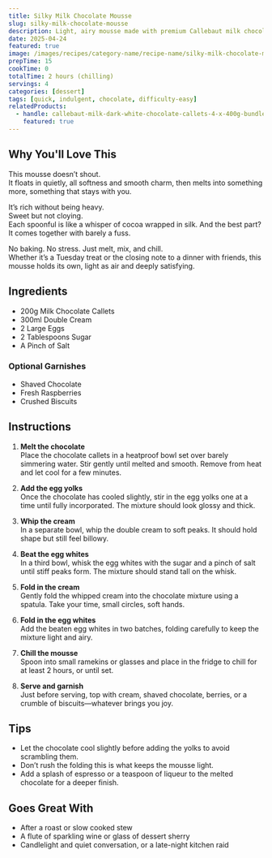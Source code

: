 ```yaml
---
title: Silky Milk Chocolate Mousse
slug: silky-milk-chocolate-mousse
description: Light, airy mousse made with premium Callebaut milk chocolate callets—perfect for an effortless yet luxurious dessert.
date: 2025-04-24
featured: true
image: /images/recipes/category-name/recipe-name/silky-milk-chocolate-mousse.webp
prepTime: 15
cookTime: 0
totalTime: 2 hours (chilling)
servings: 4
categories: [dessert]
tags: [quick, indulgent, chocolate, difficulty-easy]
relatedProducts:
  - handle: callebaut-milk-dark-white-chocolate-callets-4-x-400g-bundle
    featured: true
---
```


## Why You'll Love This

This mousse doesn’t shout.  
It floats in quietly, all softness and smooth charm, then melts into something more, something that stays with you.

It’s rich without being heavy.  
Sweet but not cloying.  
Each spoonful is like a whisper of cocoa wrapped in silk. And the best part? It comes together with barely a fuss.  

No baking. No stress. Just melt, mix, and chill.  
Whether it’s a Tuesday treat or the closing note to a dinner with friends, this mousse holds its own, light as air and deeply satisfying.

## Ingredients

- 200g Milk Chocolate Callets  
- 300ml Double Cream  
- 2 Large Eggs  
- 2 Tablespoons Sugar  
- A Pinch of Salt  

### Optional Garnishes

- Shaved Chocolate  
- Fresh Raspberries  
- Crushed Biscuits  

## Instructions

1. **Melt the chocolate**  
   Place the chocolate callets in a heatproof bowl set over barely simmering water. Stir gently until melted and smooth. Remove from heat and let cool for a few minutes.

2. **Add the egg yolks**  
   Once the chocolate has cooled slightly, stir in the egg yolks one at a time until fully incorporated. The mixture should look glossy and thick.

3. **Whip the cream**  
   In a separate bowl, whip the double cream to soft peaks. It should hold shape but still feel billowy.

4. **Beat the egg whites**  
   In a third bowl, whisk the egg whites with the sugar and a pinch of salt until stiff peaks form. The mixture should stand tall on the whisk.

5. **Fold in the cream**  
   Gently fold the whipped cream into the chocolate mixture using a spatula. Take your time, small circles, soft hands.

6. **Fold in the egg whites**  
   Add the beaten egg whites in two batches, folding carefully to keep the mixture light and airy.

7. **Chill the mousse**  
   Spoon into small ramekins or glasses and place in the fridge to chill for at least 2 hours, or until set.

8. **Serve and garnish**  
   Just before serving, top with cream, shaved chocolate, berries, or a crumble of biscuits—whatever brings you joy.

## Tips

- Let the chocolate cool slightly before adding the yolks to avoid scrambling them.  
- Don’t rush the folding this is what keeps the mousse light.  
- Add a splash of espresso or a teaspoon of liqueur to the melted chocolate for a deeper finish.

## Goes Great With

- After a roast or slow cooked stew  
- A flute of sparkling wine or glass of dessert sherry  
- Candlelight and quiet conversation, or a late-night kitchen raid